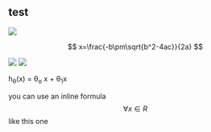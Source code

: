 ## test
<img src="https://latex.codecogs.com/svg.latex?\;x=\frac{-b\pm\sqrt{b^2-4ac}}{2a}"  />  

$$
x=\frac{-b\pm\sqrt{b^2-4ac}}{2a}
$$

<img src="https://latex.codecogs.com/svg.latex?\;2^7"  />  

<img src="https://latex.codecogs.com/svg.latex?\;[1,2,3]^T"  />  

h<sub>&theta;</sub>(x) = &theta;<sub>o</sub> x + &theta;<sub>1</sub>x

you can use an inline formula $$\forall x \in R$$ like this one
